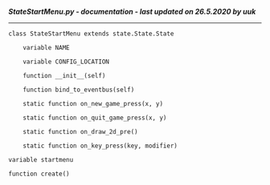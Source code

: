 ***StateStartMenu.py - documentation - last updated on 26.5.2020 by uuk***
___

    class StateStartMenu extends state.State.State

        variable NAME

        variable CONFIG_LOCATION

        function __init__(self)

        function bind_to_eventbus(self)

        static function on_new_game_press(x, y)

        static function on_quit_game_press(x, y)

        static function on_draw_2d_pre()

        static function on_key_press(key, modifier)

    variable startmenu

    function create()